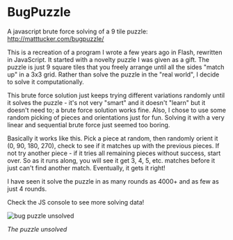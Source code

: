 # BugPuzzle
A javascript brute force solving of a 9 tile puzzle: http://matttucker.com/bugpuzzle/

This is a recreation of a program I wrote a few years ago in Flash, rewritten in JavaScript. It started with a novelty puzzle I was given as a gift. The puzzle is just 9 square tiles that you freely arrange until all the sides "match up" in a 3x3 grid. Rather than solve the puzzle in the "real world", I decide to solve it computationally. 

This brute force solution just keeps trying different variations randomly until it solves the puzzle - it's not very "smart" and it doesn't "learn" but it doesn't need to; a brute force solution works fine. Also, I chose to use some random picking of pieces and orientations just for fun. Solving it with a very linear and sequential brute force just seemed too boring.

Basically it works like this. Pick a piece at random, then randomly orient it (0, 90, 180, 270), check to see if it matches up with the previous pieces. If not try another piece - if it tries all remaining pieces without success, start over. So as it runs along,  you will see it get 3, 4, 5, etc. matches before it just can't find another match. Eventually, it gets it right!

I have seen it solve the puzzle in as many rounds as 4000+ and as few as just 4 rounds.

Check the JS console to see more solving data!

![bug puzzle unsolved](http://matttucker.com/bugpuzzle/png/shot.png)

*The puzzle unsolved*
